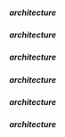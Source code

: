 ##### architecture #####
##### architecture #####
##### architecture #####
##### architecture #####
##### architecture #####
##### architecture #####
